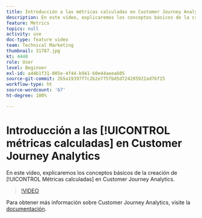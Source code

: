 ```yaml
---
title: Introducción a las métricas calculadas en Customer Journey Analytics
description: En este vídeo, explicaremos los conceptos básicos de la creación de métricas calculadas en Customer Journey Analytics de Adobe.
feature: Metrics
topics: null
activity: use
doc-type: feature video
team: Technical Marketing
thumbnail: 31787.jpg
kt: 4448
role: User
level: Beginner
exl-id: a44b1f31-005e-4f44-b941-60e44aeea605
source-git-commit: 2b5a19397f7c2b2e775fbd5d724205922ad76f15
workflow-type: ht
source-wordcount: '67'
ht-degree: 100%

---
```


# Introducción a las [!UICONTROL métricas calculadas] en Customer Journey Analytics

En este vídeo, explicaremos los conceptos básicos de la creación de [!UICONTROL Métricas calculadas] en Customer Journey Analytics.

>[!VIDEO](https://video.tv.adobe.com/v/31787/?quality=12)

Para obtener más información sobre Customer Journey Analytics, visite la [documentación](https://docs.adobe.com/content/help/es-ES/analytics-platform/using/cja-landing.html).
